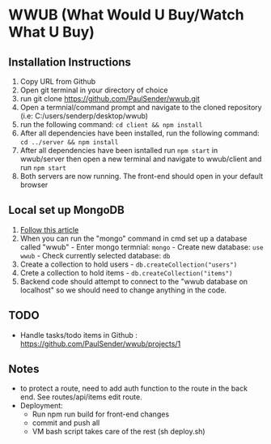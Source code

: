 # WWUB (What Would U Buy/Watch What U Buy)

## Installation Instructions
  1. Copy URL from Github
  2. Open git terminal in your directory of choice
  3. run git clone https://github.com/PaulSender/wwub.git
  4. Open a termnial/command prompt and navigate to the cloned repository (i.e: C:/users/senderp/desktop/wwub)
  5. run the following command: ```cd client && npm install``` 
  6. After all dependencies have been installed, run the following command: ```cd ../server && npm install```
  7. After all dependencies have been isntalled run ```npm start``` in wwub/server then open a new terminal and navigate to wwub/client and run ```npm start```
  8. Both servers are now running. The front-end should open in your default browser

## Local set up MongoDB
  1. [Follow this article](https://medium.com/@LondonAppBrewery/how-to-download-install-mongodb-on-windows-4ee4b3493514)
  2. When you can run the "mongo" command in cmd set up a database called "wwub"
    - Enter mongo termnial: ```mongo```
    - Create new database: ```use wwub```
    - Check currently selected database: ```db```
  3. Create a collection to hold users
    - ```db.createCollection("users")```
  4. Crete a collection to hold items
    - ```db.createCollection("items")```
  5. Backend code should attempt to connect to the "wwub database on localhost" so we should need to change anything in the code.

## TODO
  - Handle tasks/todo items in Github : https://github.com/PaulSender/wwub/projects/1
## Notes
  - to protect a route, need to add auth function to the route in the back end. See routes/api/items edit route.
  - Deployment: 
    - Run npm run build for front-end changes
    - commit and push all
    - VM bash script takes care of the rest (sh deploy.sh)
